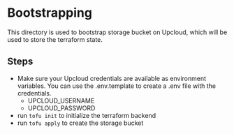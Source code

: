 # Bootstrapping

This directory is used to bootstrap storage bucket on Upcloud, which will be used to store the terraform state.

## Steps

- Make sure your Upcloud credentials are available as environment variables. You can use the .env.template to create a .env file with the credentials.
  - UPCLOUD_USERNAME
  - UPCLOUD_PASSWORD
- run `tofu init` to initialize the terraform backend
- run `tofu apply` to create the storage bucket